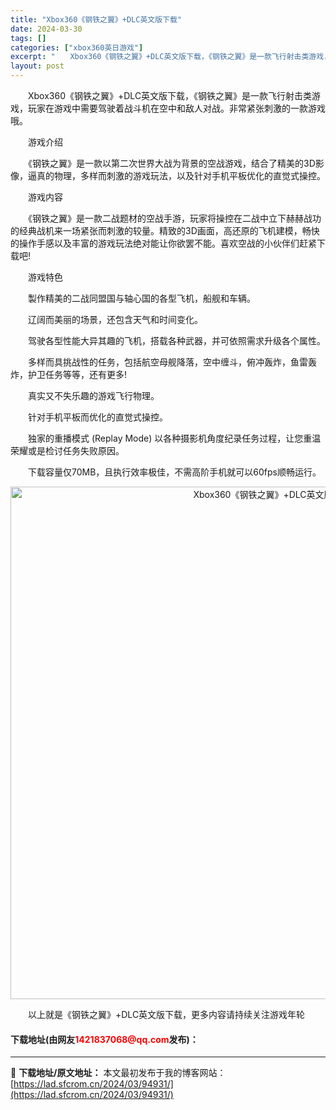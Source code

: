 ```yaml
---
title: "Xbox360《钢铁之翼》+DLC英文版下载"
date: 2024-03-30
tags: []
categories: ["xbox360英日游戏"]
excerpt: "　　Xbox360《钢铁之翼》+DLC英文版下载，《钢铁之翼》是一款飞行射击类游戏，玩家在游戏中需要驾驶着战斗机在空中和敌人对战。非常紧张刺激的一款游戏哦。 　　游戏介绍 　　《钢铁之翼》是一款以第二次世界大战为背景的空战游戏，结合了精美的3D影像，逼真的物理，多样而刺激的游戏玩法，以及针对手机平板&hellip;"
layout: post
---
```


 <p>　　Xbox360《钢铁之翼》+DLC英文版下载，《钢铁之翼》是一款飞行射击类游戏，玩家在游戏中需要驾驶着战斗机在空中和敌人对战。非常紧张刺激的一款游戏哦。</p> <p>　　游戏介绍</p> <p>　　《钢铁之翼》是一款以第二次世界大战为背景的空战游戏，结合了精美的3D影像，逼真的物理，多样而刺激的游戏玩法，以及针对手机平板优化的直觉式操控。</p> <p>　　游戏内容</p> <p>　　《钢铁之翼》是一款二战题材的空战手游，玩家将操控在二战中立下赫赫战功的经典战机来一场紧张而刺激的较量。精致的3D画面，高还原的飞机建模，畅快的操作手感以及丰富的游戏玩法绝对能让你欲罢不能。喜欢空战的小伙伴们赶紧下载吧!</p> <p>　　游戏特色</p> <p>　　製作精美的二战同盟国与轴心国的各型飞机，船舰和车辆。</p> <p>　　辽阔而美丽的场景，还包含天气和时间变化。</p> <p>　　驾驶各型性能大异其趣的飞机，搭载各种武器，并可依照需求升级各个属性。</p> <p>　　多样而具挑战性的任务，包括航空母舰降落，空中缠斗，俯冲轰炸，鱼雷轰炸，护卫任务等等，还有更多!</p> <p>　　真实又不失乐趣的游戏飞行物理。</p> <p>　　针对手机平板而优化的直觉式操控。</p> <p>　　独家的重播模式 (Replay Mode) 以各种摄影机角度纪录任务过程，让您重温荣耀或是检讨任务失败原因。</p> <p>　　下载容量仅70MB，且执行效率极佳，不需高阶手机就可以60fps顺畅运行。</p> <p align="center"><img align="" border="0" src="https://lad.sfcrom.cn/wp-content/uploads/2024/03/20240330_6607d49a30d22.jpg" width="820" alt="Xbox360《钢铁之翼》+DLC英文版下载" /></p> <p>　　以上就是《钢铁之翼》+DLC英文版下载，更多内容请持续关注游戏年轮</p> <p><h4>下载地址(由网友<font color="red">1421837068@qq.com</font>发布)：</h4></p> 

---
📖 **下载地址/原文地址：** 本文最初发布于我的博客网站：[https://lad.sfcrom.cn/2024/03/94931/](https://lad.sfcrom.cn/2024/03/94931/)
